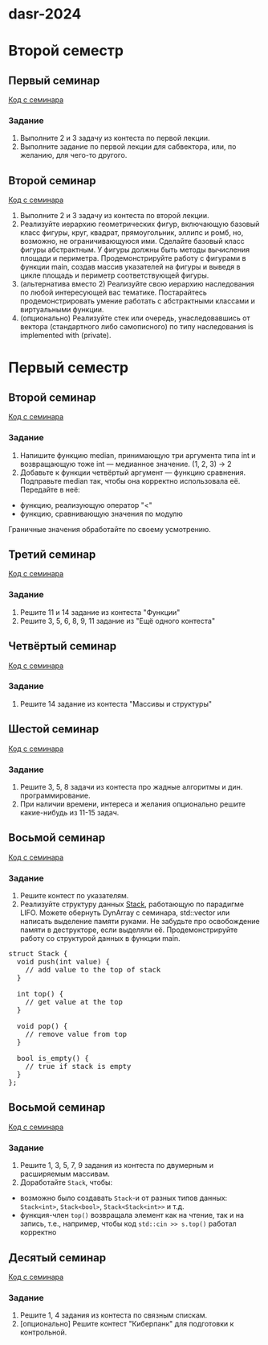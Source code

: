 # dasr-2024

# Второй семестр

## Первый семинар
[Код с семинара](https://github.com/n-popov/dasr-2024/blob/master/second_semester/first)

### Задание
1. Выполните 2 и 3 задачу из контеста по первой лекции.
2. Выполните задание по первой лекции для сабвектора, или, по желанию, для чего-то другого.

## Второй семинар
[Код с семинара](https://github.com/n-popov/dasr-2024/blob/master/second_semester/second)
1. Выполните 2 и 3 задачу из контеста по второй лекции.
1. Реализуйте иерархию геометрических фигур, включающую базовый класс фигуры, круг, квадрат, прямоугольник, эллипс и ромб, но, возможно, не ограничивающуюся ими. Сделайте базовый класс фигуры абстрактным. У фигуры должны быть методы вычисления площади и периметра. Продемонстрируйте работу с фигурами в функции main, создав массив указателей на фигуры и выведя в цикле площадь и периметр соответствующей фигуры.
1. (альтернатива вместо 2) Реализуйте свою иерархию наследования по любой интересующей вас тематике. Постарайтесь продемонстрировать умение работать с абстрактными классами и виртуальными функции.
1. (опционально) Реализуйте стек или очередь, унаследовавшись от вектора (стандартного либо самописного) по типу наследования is implemented with (private).

# Первый семестр

## Второй семинар

[Код с семинара](https://github.com/n-popov/dasr-2024/blob/master/first_semester/first/functions.cpp)

### Задание
1. Напишите функцию median, принимающую три аргумента типа int и возвращающую тоже int &mdash; медианное значение. (1, 2, 3) -> 2
2. Добавьте к функции четвёртый аргумент &mdash; функцию сравнения. Подправьте median так, чтобы она корректно использовала её. Передайте в неё:
+ функцию, реализующую оператор "<"
+ функцию, сравнивающую значения по модулю

Граничные значения обработайте по своему усмотрению. 

## Третий семинар

[Код с семинара](https://github.com/n-popov/dasr-2024/blob/master/first_semester/third)

### Задание
1. Решите 11 и 14 задание из контеста "Функции"
1. Решите 3, 5, 6, 8, 9, 11 задание из "Ещё одного контеста"

## Четвёртый семинар

[Код с семинара](https://github.com/n-popov/dasr-2024/blob/master/first_semester/fourth)

### Задание
1. Решите 14 задание из контеста "Массивы и структуры" 

## Шестой семинар

[Код с семинара](https://github.com/n-popov/dasr-2024/blob/master/first_semester/sixth)

### Задание
1. Решите 3, 5, 8 задачи из контеста про жадные алгоритмы и дин. программирование.
2. При наличии времени, интереса и желания опционально решите какие-нибудь из 11-15 задач.

## Восьмой семинар

[Код с семинара](https://github.com/n-popov/dasr-2024/blob/master/first_semester/eighth)

### Задание
1. Решите контест по указателям.
2. Реализуйте структуру данных [Stack](https://education.yandex.ru/handbook/algorithms/article/stek), работающую по парадигме LIFO. Можете обернуть DynArray с семинара, std::vector или написать выделение памяти руками. Не забудьте про освобождение памяти в деструкторе, если выделяли её. Продемонстрируйте работу со структурой данных в функции main.
<pre>
struct Stack {
  void push(int value) {
    // add value to the top of stack
  }

  int top() {
    // get value at the top
  }

  void pop() {
    // remove value from top
  }

  bool is_empty() {
    // true if stack is empty
  }
};
</pre>

## Восьмой семинар

[Код с семинара](https://github.com/n-popov/dasr-2024/blob/master/first_semester/ninth)

### Задание
1. Решите 1, 3, 5, 7, 9 задания из контеста по двумерным и расширяемым массивам.
2. Доработайте `Stack`, чтобы:
  - возможно было создавать `Stack`-и от разных типов данных: `Stack<int>`, `Stack<bool>`, `Stack<Stack<int>>` и т.д.
  - функция-член `top()` возвращала элемент как на чтение, так и на запись, т.е., например, чтобы код `std::cin >> s.top()` работал корректно

## Десятый семинар

[Код с семинара](https://github.com/n-popov/dasr-2024/blob/master/first_semester/tenth)

### Задание
1. Решите 1, 4 задания из контеста по связным спискам.
2. [опционально] Решите контест "Киберпанк" для подготовки к контрольной.
